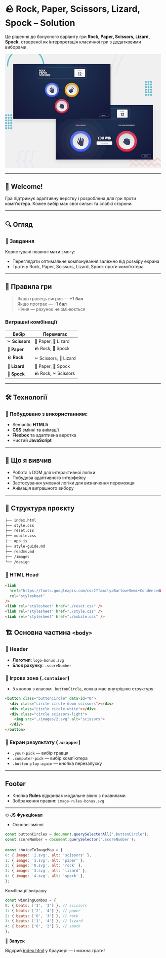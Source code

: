 # 🪨 Rock, Paper, Scissors, Lizard, Spock – Solution

Це рішення до бонусного варіанту гри **Rock, Paper, Scissors, Lizard, Spock**, створеної як інтерпретація класичної гри з додатковими виборами.

![Design preview for the Rock, Paper, Scissors coding challenge](./design/desktop-preview.jpg)

---

## 👋 Welcome!

Гра підтримує адаптивну верстку і розроблена для гри проти комп’ютера. Кожен вибір має свої сильні та слабкі сторони.

---

## 🔍 Огляд

### 🎯 Завдання

Користувачі повинні мати змогу:

- Переглядати оптимальне компонування залежно від розміру екрана
- Грати у Rock, Paper, Scissors, Lizard, Spock проти комп’ютера

---

## 📏 Правила гри

> Якщо гравець виграє — **+1 бал**  
> Якщо програє — **-1 бал**  
> Нічия — рахунок не змінюється

### Виграшні комбінації

| Вибір          | Перемагає             |
| -------------- | --------------------- |
| ✂ **Scissors** | 📄 Paper, 🦎 Lizard   |
| 📄 **Paper**   | 🪨 Rock, 🖖 Spock     |
| 🪨 **Rock**    | ✂ Scissors, 🦎 Lizard |
| 🦎 **Lizard**  | 📄 Paper, 🖖 Spock    |
| 🖖 **Spock**   | 🪨 Rock, ✂ Scissors   |

---

## 🛠 Технології

### 🔧 Побудовано з використанням:

- Semantic **HTML5**
- **CSS** змінні та анімації
- **Flexbox** та адаптивна верстка
- Чистий **JavaScript**

---

## 🧠 Що я вивчив

- Робота з DOM для інтерактивної логіки
- Побудова адаптивного інтерфейсу
- Застосування умовної логіки для визначення переможця
- Анімація виграшного вибору

---

## 🧾 Структура проєкту
```html
├── index.html
├── style.css
├── reset.css
├── mobile.css
├── app.js
├── style-guide.md
├── readme.md
├── /images
└── /design
```
### 📄 HTML Head

```html
<link
  href="https://fonts.googleapis.com/css2?family=Barlow+Semi+Condensed&display=swap"
  rel="stylesheet"
/>
<link rel="stylesheet" href="./reset.css" />
<link rel="stylesheet" href="./style.css" />
<link rel="stylesheet" href="./mobile.css" />
```
## 🏗 Основна частина `<body>`

### 🔹 Header
- **Логотип**: `logo-bonus.svg`
- **Блок рахунку**: `.scoreNumber`

### 🔹 Ігрова зона (`.container`)
- 5 кнопок з класом `.buttonCircle`, кожна має внутрішню структуру:

```html
<button class="buttonCircle" data-id="0">
  <div class="circle circle-down scissors"></div>
  <div class="circle circle-white"></div>
  <div class="circle scissors-light">
    <img src="./images/2.svg" alt="scissors">
  </div>
</button>
```

### 🔹 Екран результату (`.wrapper`)

- `.your-pick` — вибір гравця  
- `.computer-pick` — вибір комп’ютера  
- `.button-play-again` — кнопка перезапуску  

---

## Footer

- Кнопка **Rules** відкриває модальне вікно з правилами  
- Зображення правил: `image-rules-bonus.svg`  

---

⚙️ **JS Функціонал**

- Основні змінні

```js
const buttonCircles = document.querySelectorAll('.buttonCircle');
const scoreNumber = document.querySelector('.scoreNumber');

const choiceToImageMap = {
0: { image: '2.svg', alt: 'scissors' },
1: { image: '1.svg', alt: 'paper' },
2: { image: '0.svg', alt: 'rock' },
3: { image: '3.svg', alt: 'lizard' },
4: { image: '4.svg', alt: 'spock' },
};
```
Комбінації виграшу
```js
const winningCombos = {
0: { beats: ['1', '3'] }, // scissors
1: { beats: ['2', '4'] }, // paper
2: { beats: ['0', '3'] }, // rock
3: { beats: ['1', '4'] }, // lizard
4: { beats: ['0', '2'] }, // spock
};
```

🚀 **Запуск**

Відкрий [index.html](https://juliyapershina.github.io/hw-persina-rock-scissors-paper-lizard-spok/) у браузері — і можна грати!

